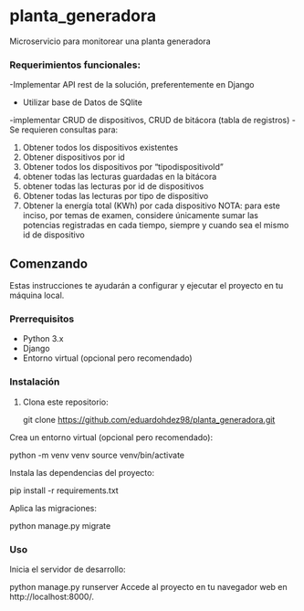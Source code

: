 # planta_generadora
Microservicio para monitorear una planta generadora

### Requerimientos funcionales:
-Implementar API rest de la solución, preferentemente en Django
- Utilizar base de Datos de SQlite

-implementar CRUD de dispositivos, CRUD de bitácora (tabla de registros)
-Se requieren consultas para:
1) Obtener todos los dispositivos existentes
2) Obtener dispositivos por id
3) Obtener todos los dispositivos por “tipodispositivoId”
4) obtener todas las lecturas guardadas en la bitácora
5) obtener todas las lecturas por id de dispositivos
6) Obtener todas las lecturas por tipo de dispositivo
7) Obtener la energía total (KWh) por cada dispositivo NOTA: para este inciso, por temas 
de examen, considere únicamente sumar las potencias registradas en cada tiempo, 
siempre y cuando sea el mismo id de dispositivo

## Comenzando

Estas instrucciones te ayudarán a configurar y ejecutar el proyecto en tu máquina local.

### Prerrequisitos

- Python 3.x
- Django
- Entorno virtual (opcional pero recomendado)

### Instalación

1. Clona este repositorio:

   
   git clone https://github.com/eduardohdez98/planta_generadora.git
   
Crea un entorno virtual (opcional pero recomendado):


python -m venv venv
source venv/bin/activate  


Instala las dependencias del proyecto:


pip install -r requirements.txt

Aplica las migraciones:


python manage.py migrate


### Uso

Inicia el servidor de desarrollo:


python manage.py runserver
Accede al proyecto en tu navegador web en http://localhost:8000/.
